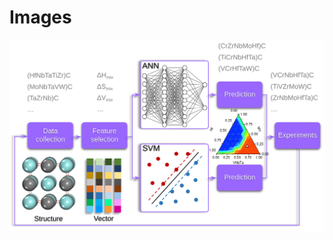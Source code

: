 # Images

![ML framewok](https://github.com/jzhang-github/HECC_phase_prediction/blob/main/imgs/ML%20framework.svg)
